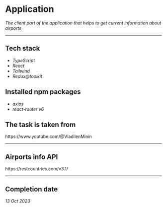 <h1>Application</h1>
<p>
    <i>The client part of the application that helps to get current information about airports</i>
</p>
<hr>
<div>
    <h2>Tech stack</h2>
            <ul>
                <li><i>TypeScript</i></li>
                <li><i>React</i></li>
                <li><i>Tailwind</i></li>
                <li><i>Redux@toolkit</i></li>
            </ul>
            <h2>Installed npm packages</h2>
            <ul>
                <li><i>axios</i></li>
                <li><i>react-router v6</i></li>
            </ul>
            <h2>The task is taken from</h2>
            https://www.youtube.com/@VladilenMinin
</div>
      <hr>
      <h2>Airports info API</h2>
      https://restcountries.com/v3.1/
      <hr>
      <h2>Completion date</h2>
      <i>13 Oct 2023</i>
</div>
